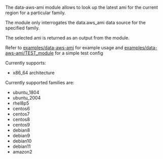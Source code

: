 
The data-aws-ami module allows to look up the latest ami for the current region for a particular family.

The module only interrogates the data.aws_ami data source for the specified family.

The selected ami is returned as an output from the module.

Refer to [examples/data-aws-ami](tree/master/examples/data-aws-ami) for example usage
and [examples/data-aws-ami/TEST_module](tree/master/examples/data-aws-ami/TEST_module) for a simple test config

Currently supports:
- x86_64 architecture

Currently supported families are:
- ubuntu_1804
- ubuntu_2004
- rhel8p5
- centos6
- centos7
- centos8
- centos9
- debian8
- debian9
- debian10
- debian11
- amazon2


